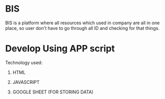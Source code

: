 # BIS

BIS is a platform where all resources which used in company are all in one place, so user don't have to go through all ID and checking for that things.

# Develop Using APP script

Technology used:

1. HTML

2. JAVASCRIPT

3. GOOGLE SHEET (FOR STORING DATA)

